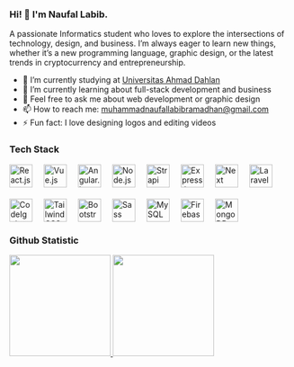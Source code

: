 ### Hi! 👋 I'm Naufal Labib.

A passionate Informatics student who loves to explore the intersections of technology, design, and business. I’m always eager to learn new things, whether it’s a new programming language, graphic design, or the latest trends in cryptocurrency and entrepreneurship.

- 🔭 I’m currently studying at <a href="https://uad.ac.id/">Universitas Ahmad Dahlan</a>
- 🌱 I’m currently learning about full-stack development and business
- 💬 Feel free to ask me about web development or graphic design
- 📫 How to reach me: muhammadnaufallabibramadhan@gmail.com
- ⚡ Fun fact: I love designing logos and editing videos

### Tech Stack
<div style="display: flex; flex-wrap: wrap; gap: 20px;">
<a href="https://reactjs.org/"><img alt="React.js" title="React.js" width="41px" src="https://cdn.worldvectorlogo.com/logos/react-2.svg" /></a>
<a href="https://vuejs.org/"><img alt="Vue.js" title="Vue.js" width="41px" src="https://upload.wikimedia.org/wikipedia/commons/9/95/Vue.js_Logo_2.svg" /></a>
<a href="https://angular.io/"><img alt="Angular.js" title="Angular.js" width="41px" src="https://upload.wikimedia.org/wikipedia/commons/c/cf/Angular_full_color_logo.svg" /></a>
<a href="https://nodejs.org/"><img alt="Node.js" title="Node.js" width="41px" src="https://seeklogo.com/images/N/nodejs-logo-FBE122E377-seeklogo.com.png" /></a>
<a href="https://strapi.io/"><img alt="Strapi" title="Strapi" width="41px" src="https://avatars.githubusercontent.com/u/22029879?s=200&v=4" /></a>
<a href="https://expressjs.com/"><img alt="Express.js" title="Express.js" width="41px" src="https://upload.wikimedia.org/wikipedia/commons/6/64/Expressjs.png" /></a>
<a href="https://nextjs.org/"><img alt="Next" title="Next (React SSR Framework)" width="41px" src="https://iconape.com/wp-content/files/gm/82643/svg/next-js.svg" /></a>
<a href="https://laravel.com/"><img alt="Laravel" title="Laravel" width="41px" src="https://cdn.worldvectorlogo.com/logos/laravel-2.svg" /></a>
<a href="https://codeigniter.com/"><img alt="CodeIgniter" title="CodeIgniter" width="41px" src="https://cdn.worldvectorlogo.com/logos/codeigniter.svg" /></a>
<a href="https://tailwindcss.com/"><img alt="Tailwind CSS" title="Tailwind CSS" width="41px" src="https://upload.wikimedia.org/wikipedia/commons/d/d5/Tailwind_CSS_Logo.svg" /></a>
<a href="https://getbootstrap.com/"><img alt="Bootstrap" title="Bootstrap" width="41px" src="https://upload.wikimedia.org/wikipedia/commons/b/b2/Bootstrap_logo.svg" /></a>
<a href="https://sass-lang.com/"><img alt="Sass" title="Sass" width="41px" src="https://upload.wikimedia.org/wikipedia/commons/9/96/Sass_Logo_Color.svg" /></a>
<a href="https://www.mysql.com/"><img alt="MySQL" title="MySQL" width="41px" src="https://www.mysql.com/common/logos/logo-mysql-170x115.png" /></a>
<a href="https://firebase.google.com/"><img alt="Firebase" title="Firebase" width="41px" src="https://www.vectorlogo.zone/logos/firebase/firebase-icon.svg" /></a>
<a href="https://www.mongodb.com/"><img alt="MongoDB" title="MongoDB" width="41px" src="https://cdn.worldvectorlogo.com/logos/mongodb-icon-1.svg" /></a>
</div>

### Github Statistic
<p align="left">
<a href="https://github.com/Naufallabibb">
  <img height="180em" src="https://github-readme-stats-eight-theta.vercel.app/api?username=Naufallabibb&show_icons=true&theme=algolia&include_all_commits=true&count_private=true&cache_seconds=1800"/>
  <img height="180em" src="https://github-readme-stats-eight-theta.vercel.app/api/top-langs/?username=Naufallabibb&layout=compact&langs_count=8&theme=algolia&cache_seconds=1800"/>
</a>
</p>
